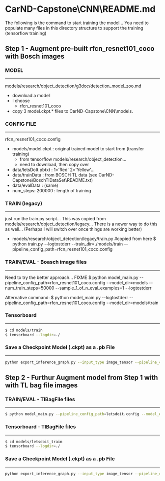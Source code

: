# CarND-Capstone\CNN\README.md


The following is the command to start training the model... You need to populate many files in this directory structure to support the training (tensorflow training)

## Step 1 - Augment pre-built rfcn_resnet101_coco with Bosch images

### MODEL
***
models/research/object_detection/g3doc/detection_model_zoo.md
  - download a model  
  - I choose 
    - rfcn_resnet101_coco
  - copy 3 model.ckpt.* files to CarND-Capstone\CNN\models\.

### CONFIG FILE
***
rfcn_resnet101_coco.config
  - models/model.ckpt  : original trained model to start from (transfer training)
    - from tensorflow models/research/object_detection... 
    - need to download, then copy over
  - data/letsDoIt.pbtxt : 1='Red' 2='Yellow'...
  - data/trainData      : from BOSCH TL data (see CarND-Capstone\BoschTlDataSet\README.txt)
  - data/evalData       : (same)
  - num_steps: 200000   : length of training  

### TRAIN (legacy)
***
just run the train.py script... This was copied from models/research/object_detection/legacy... There is a newer way to do this as well...  (Perhaps I will switch over once things are working better)
  - models/research/object_detection/legacy/train.py  #copied from here
$ python train.py --logtostderr --train_dir=./models/train --pipeline_config_path=rfcn_resnet101_coco.config

### TRAIN/EVAL - Boasch image files
***
Need to try the better approach... FIXME
$ python model_main.py --pipeline_config_path=rfcn_resnet101_coco.config --model_dir=models --num_train_steps=50000 --sample_1_of_n_eval_examples=1 --logtostderr

Alternative command:
$ python model_main.py --logtostderr --pipeline_config_path=rfcn_resnet101_coco.config --model_dir=models/train 

### Tensorboard
***
```bash
$ cd models/train
$ tensorboard --logdir=./
```

### Save a Checkpoint Model (.ckpt) as a .pb File
***
```bash
python export_inference_graph.py --input_type image_tensor --pipeline_config_path ./rfcn_resnet101_coco.config --trained_checkpoint_prefix ./models/train/model.ckpt-50000 --output_directory ./fine_tuned_model
```
## Step 2 - Furthur Augment model from Step 1 with with TL bag file images

### TRAIN/EVAL - TlBagFile files
***
```bash
$ python model_main.py --pipeline_config_path=letsdoit.config --model_dir=models/letsdoit_train --num_train_steps=50000 --sample_1_of_n_eval_examples=1 --logtostderr
```



### Tensorboard - TlBagFile files
***
```bash
$ cd models/letsdoit_train
$ tensorboard --logdir=./
```

### Save a Checkpoint Model (.ckpt) as a .pb File
***
```bash
python export_inference_graph.py --input_type image_tensor --pipeline_config_path ./letsdoit.config --trained_checkpoint_prefix ./models/letsdoit_train/model.ckpt-50000 --output_directory ./fine_tuned_model
```